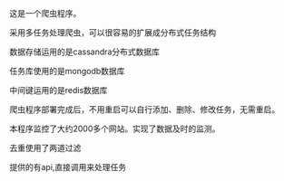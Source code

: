 这是一个爬虫程序。

采用多任务处理爬虫，可以很容易的扩展成分布式任务结构

数据存储运用的是cassandra分布式数据库

任务库使用的是mongodb数据库

中间键运用的是redis数据库

爬虫程序部署完成后，不用重启可以自行添加、删除、修改任务，无需重启。

本程序监控了大约2000多个网站。实现了数据及时的监测。

去重使用了两道过滤

提供的有api,直接调用来处理任务
